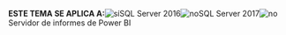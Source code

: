 **ESTE TEMA SE APLICA A:**![sí](media/yes.png)SQL Server 2016![no](media/no.png)SQL Server 2017![no](media/no.png)Servidor de informes de Power BI